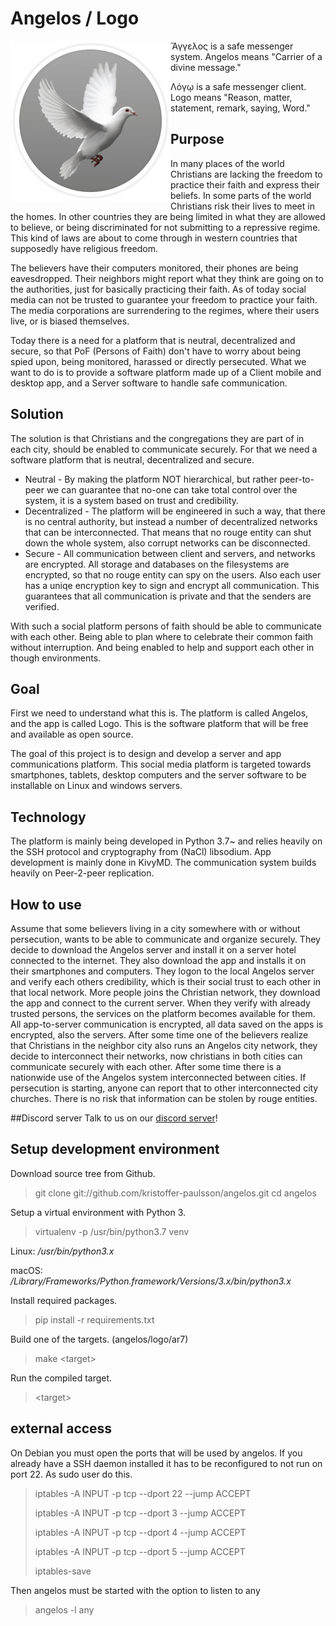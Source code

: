 # Angelos / Logo

<img align="left" height="256" src="https://github.com/kristoffer-paulsson/angelos/blob/master/art/angelos.png"/>

Ἄγγελος is a safe messenger system. Angelos means "Carrier of a divine message."

Λόγῳ is a safe messenger client. Logo means "Reason, matter, statement, remark, saying, Word."

## Purpose

In many places of the world Christians are lacking the freedom to practice their faith and express their beliefs. In some parts of the world Christians risk their lives to meet in the homes. In other countries they are being limited in what they are allowed to believe, or being discriminated for not submitting to a repressive regime. This kind of laws are about to come through in western countries that supposedly have religious freedom.

The believers have their computers monitored, their phones are being eavesdropped. Their neighbors might report what they think are going on to the authorities, just for basically practicing their faith. As of today social media can not be trusted to guarantee your freedom to practice your faith. The media corporations are surrendering to the regimes, where their users live, or is biased themselves.

Today there is a need for a platform that is neutral, decentralized and secure, so that PoF (Persons of Faith) don't have to worry about being spied upon, being monitored, harassed or directly persecuted. What we want to do is to provide a software platform made up of a Client mobile and desktop app, and a Server software to handle safe communication.

## Solution

The solution is that Christians and the congregations they are part of in each city, should be enabled to communicate securely. For that we need a software platform that is neutral, decentralized and secure.

* Neutral - By making the platform NOT hierarchical, but rather peer-to-peer we can guarantee that no-one can take total control over the system, it is a system based on trust and credibility.
* Decentralized - The platform will be engineered in such a way, that there is no central authority, but instead a number of decentralized networks that can be interconnected. That means that no rouge entity can shut down the whole system, also corrupt networks can be disconnected.
* Secure - All communication between client and servers, and networks are encrypted. All storage and databases on the filesystems are encrypted, so that no rouge entity can spy on the users. Also each user has a uniqe encryption key to sign and encrypt all communication. This guarantees that all communication is private and that the senders are verified.

With such a social platform persons of faith should be able to communicate with each other. Being able to plan where to celebrate their common faith without interruption. And being enabled to help and support each other in though environments.

## Goal

First we need to understand what this is. The platform is called Angelos, and the app is called Logo. This is the software platform that will be free and available as open source.

The goal of this project is to design and develop a server and app communications platform. This social media platform is targeted towards smartphones, tablets, desktop computers and the server software to be installable on Linux and windows servers.

## Technology

The platform is mainly being developed in Python 3.7~ and relies heavily on the SSH protocol and cryptography from (NaCl) libsodium. App development is mainly done in KivyMD. The communication system builds heavily on Peer-2-peer replication.

## How to use

Assume that some believers living in a city somewhere with or without persecution, wants to be able to communicate and organize securely. They decide to download the Angelos server and install it on a server hotel connected to the internet. They also download the app and installs it on their smartphones and computers. They logon to the local Angelos server and verify each others credibility, which is their social trust to each other in that local network. More people joins the Christian network, they download the app and connect to the current server. When they verify with already trusted persons, the services on the platform becomes available for them. All app-to-server communication is encrypted, all data saved on the apps is encrypted, also the servers. After some time one of the believers realize that Christians in the neighbor city also runs an Angelos city network, they decide to interconnect their networks, now christians in both cities can communicate securely with each other. After some time there is a nationwide use of the Angelos system interconnected between cities. If persecution is starting, anyone can report that to other interconnected city churches. There is no risk that information can be stolen by rouge entities.

##Discord server
Talk to us on our [discord server](https://discord.gg/TPx65rT)!

## Setup development environment
Download source tree from Github.
> git clone git://github.com/kristoffer-paulsson/angelos.git
> cd angelos

Setup a virtual environment with Python 3.
> virtualenv -p /usr/bin/python3.7 venv

Linux: */usr/bin/python3.x*

macOS: */Library/Frameworks/Python.framework/Versions/3.x/bin/python3.x*

Install required packages.
> pip install -r requirements.txt

Build one of the targets. (angelos/logo/ar7)
> make &lt;target&gt;

Run the compiled target.
> &lt;target&gt;

## external access

On Debian you must open the ports that will be used by angelos. If you already have a SSH daemon installed it has to be reconfigured to not run on port 22. As sudo user do this.

> iptables -A INPUT -p tcp --dport 22 --jump ACCEPT
>
> iptables -A INPUT -p tcp --dport 3 --jump ACCEPT
>
> iptables -A INPUT -p tcp --dport 4 --jump ACCEPT
>
> iptables -A INPUT -p tcp --dport 5 --jump ACCEPT
>
> iptables-save

Then angelos must be started with the option to listen to any

> angelos -l any
